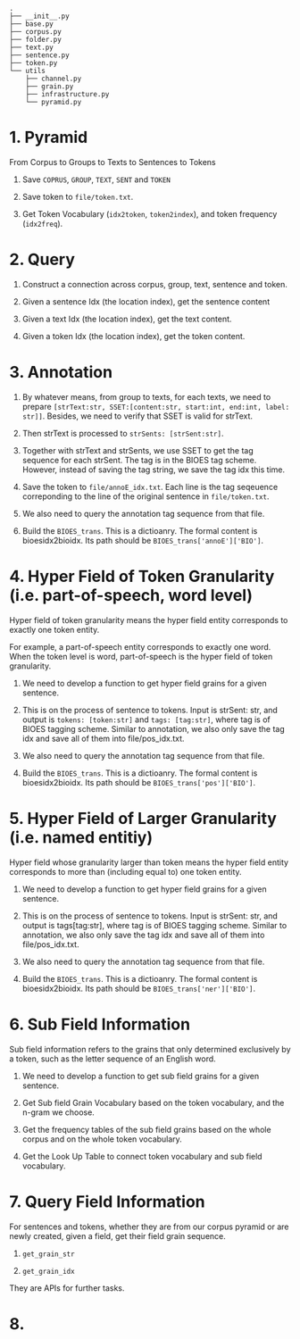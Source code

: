 ```
.
├── __init__.py
├── base.py
├── corpus.py
├── folder.py
├── text.py
├── sentence.py
├── token.py
└── utils
    ├── channel.py
    ├── grain.py
    ├── infrastructure.py
    └── pyramid.py

```


# 1. Pyramid

From Corpus to Groups to Texts to Sentences to Tokens

1. Save `COPRUS`, `GROUP`, `TEXT`, `SENT` and `TOKEN`

2. Save token to `file/token.txt`.

3. Get Token Vocabulary (`idx2token`, `token2index`), and token frequency (`idx2freq`).

# 2. Query

1. Construct a connection across corpus, group, text, sentence and token.

2. Given a sentence Idx (the location index), get the sentence content

3. Given a text Idx (the location index), get the text content.

4. Given a token Idx (the location index), get the token content.

# 3. Annotation

1. By whatever means, from group to texts, for each texts, we need to prepare `[strText:str, SSET:[content:str, start:int, end:int, label: str]]`. Besides, we need to verify that SSET is valid for strText.

2. Then strText is processed to `strSents: [strSent:str]`.

3. Together with strText and strSents, we use SSET to get the tag sequence for each strSent. The tag is in the BIOES tag scheme. However, instead of saving the tag string, we save the tag idx this time.

4. Save the token to `file/annoE_idx.txt`. Each line is the tag seqeuence correponding to the line of the original sentence in `file/token.txt`.

5. We also need to query the annotation tag sequence from that file.

6. Build the `BIOES_trans`. This is a dictioanry. The formal content is bioesidx2bioidx. Its path should be `BIOES_trans['annoE']['BIO']`.


# 4. Hyper Field of Token Granularity (i.e. part-of-speech, word level)

Hyper field of token granularity means the hyper field entity corresponds to exactly one token entity.

For example, a part-of-speech entity corresponds to exactly one word. When the token level is word, part-of-speech is the hyper field of token granularity.

1. We need to develop a function to get hyper field grains for a given sentence.

2. This is on the process of sentence to tokens. Input is strSent: str, and output is `tokens: [token:str]` and `tags: [tag:str]`, where tag is of BIOES tagging scheme. Similar to annotation, we also only save the tag idx and save all of them into file/pos_idx.txt.

3. We also need to query the annotation tag sequence from that file.

4. Build the `BIOES_trans`. This is a dictioanry. The formal content is bioesidx2bioidx. Its path should be `BIOES_trans['pos']['BIO']`.


# 5. Hyper Field of Larger Granularity (i.e. named entitiy)

Hyper field whose granularity larger than token means the hyper field entity corresponds to more than (including equal to) one token entity.

1. We need to develop a function to get hyper field grains for a given sentence.

2. This is on the process of sentence to tokens. Input is strSent: str, and output is tags[tag:str], where tag is of BIOES tagging scheme. Similar to annotation, we also only save the tag idx and save all of them into file/pos_idx.txt.

3. We also need to query the annotation tag sequence from that file.

4. Build the `BIOES_trans`. This is a dictioanry. The formal content is bioesidx2bioidx. Its path should be `BIOES_trans['ner']['BIO']`.


# 6. Sub Field Information

Sub field information refers to the grains that only determined exclusively by a token, such as the letter sequence of an English word.

1. We need to develop a function to get sub field grains for a given sentence.

2. Get Sub field Grain Vocabulary based on the token vocabulary, and the n-gram we choose.

3. Get the frequency tables of the sub field grains based on the whole corpus and on the whole token vocabulary.

4. Get the Look Up Table to connect token vocabulary and sub field vocabulary.

# 7. Query Field Information

For sentences and tokens, whether they are from our corpus pyramid or are newly created, given a field, get their field grain sequence.

1. `get_grain_str`

2. `get_grain_idx`

They are APIs for further tasks.

# 8. 

